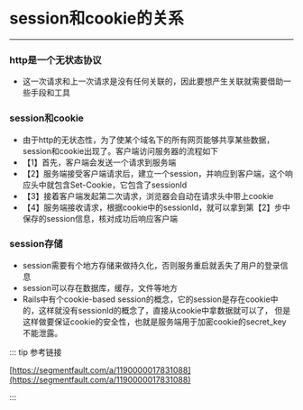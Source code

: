 # session和cookie的关系
---

### http是一个无状态协议
* 这一次请求和上一次请求是没有任何关联的，因此要想产生关联就需要借助一些手段和工具

### session和cookie
* 由于http的无状态性，为了使某个域名下的所有网页能够共享某些数据，session和cookie出现了。客户端访问服务器的流程如下
* 【1】首先，客户端会发送一个请求到服务端
* 【2】服务端接受客户端请求后，建立一个session，并响应到客户端，这个响应头中就包含Set-Cookie，它包含了sessionId
* 【3】接着客户端发起第二次请求，浏览器会自动在请求头中带上cookie
* 【4】服务端接收请求，根据cookie中的sessionId，就可以拿到第【2】步中保存的session信息，核对成功后响应客户端

### session存储
* session需要有个地方存储来做持久化，否则服务重启就丢失了用户的登录信息
* session可以存在数据库，缓存，文件等地方
* Rails中有个cookie-based session的概念，它的session是存在cookie中的，这样就没有sessionId的概念了，直接从cookie中拿数据就可以了，
但是这样做要保证cookie的安全性，也就是服务端用于加密cookie的secret_key不能泄露。

::: tip 参考链接

[https://segmentfault.com/a/1190000017831088](https://segmentfault.com/a/1190000017831088)

:::